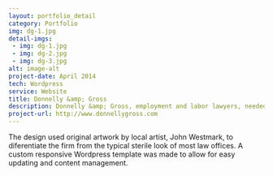 ```yaml
---
layout: portfolio_detail
category: Portfolio
img: dg-1.jpg
detail-imgs: 
 - img: dg-1.jpg
 - img: dg-2.jpg
 - img: dg-3.jpg
alt: image-alt
project-date: April 2014
tech: Wordpress
service: Website
title: Donnelly &amp; Gross
description: Donnelly &amp; Gross, employment and labor lawyers, needed a fresh new web presence that portrayed the firm as friendly and focused while being easy to update with news and publications. 
project-url: http://www.donnellygross.com
---
```

<p>The design used original artwork by local artist, John Westmark, to diferentiate the firm from the typical sterile look of most law offices. A custom responsive Wordpress template was made to allow for easy updating and content management. </p>